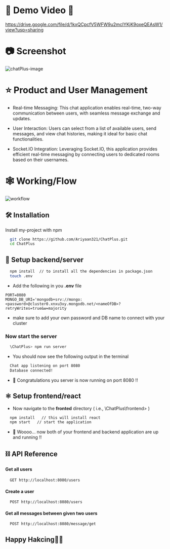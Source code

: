 # 🎥 Demo Video 🌟
https://drive.google.com/file/d/1kxQCpcfV5WFW9u2mclYKjK9oxeQEAsW1/view?usp=sharing

# 📷 Screenshot

![chatPlus-image](https://github.com/user-attachments/assets/44a89d18-0a03-4198-b3d7-0d4ca7e49f86)

# ⭐ Product and User Management

- Real-time Messaging: This chat application enables real-time, two-way communication between users, with seamless message exchange and updates.

- User Interaction: Users can select from a list of available users, send messages, and view chat histories, making it ideal for basic chat functionalities.

- Socket.IO Integration: Leveraging Socket.IO, this application provides efficient real-time messaging by connecting users to dedicated rooms based on their usernames.

# 🕸 Working/Flow
![workflow](https://github.com/user-attachments/assets/9022c640-2184-4006-8d09-9c2134985ed2)


## 🛠️ Installation

Install my-project with npm

```bash
  git clone https://github.com/Ariyaan321/ChatPlus.git
  cd ChatPlus
```
## 🧰 Setup backend/server

```bash
  npm install  // to install all the dependencies in package.json
  touch .env
```
- Add the following in you **.env** file
```
PORT=8080
MONGO_DB_URI='mongodb+srv://mongo:<password>@cluster0.xnxu3xy.mongodb.net/<nameOfDB>?retryWrites=true&w=majority
```
- make sure to add your own password and DB name to connect with your cluster

### Now start the server 
```bash
  \ChatPlus> npm run server
```
- You should now see the following output in the terminal
```bash
  Chat app listening on port 8080
  Database connected!
```
- 🎉 Congratulations you server is now running on port 8080 !!

## ⚛️ Setup frontend/react

- Now navigate to the **fronted** directory ( i.e., \ChatPlus\frontend> )

```bash
  npm install   // this will install react
  npm start   // start the application
```

- 🎊 Woooo... now both of your frontend and backend application are up and running !!

## ⛓ API Reference

#### Get all users

```http
  GET http://localhost:8080/users
```
#### Create a user

```http
  POST http://localhost:8080/users
```
#### Get all messages between given two users 

```http
  POST http://localhost:8080/message/get
```

## Happy Hakcing👋🚀

